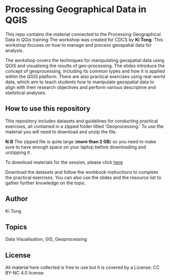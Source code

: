 # Processing Geographical Data in QGIS
This repo contains the material connected to the Processing Geographical Data in QGis training
The workshop was created for CDCS by **Ki Tong**. 
This workshop focuses on how to manage and process geospatial data for analysis. 

The workshop covers the techniques for manipulating geospatial data using QGIS and visualising the results of geo-processing.
The slides introduce the concept of geoprocessing, including its common types and how it is applied within the QGIS platform. 
There are also practical exercises using real-world data, which aim to teach students how to manipulate geospatial data to align with their research objectives and perform various descriptive and statistical analyses.

## How to use this repository 

This repository includes datasets and guidelines for conducting practical exercises, all contained in a zipped folder titled 'Geoprocessing.' 
To use the material you will need to download and unzip the file.

**N.B** The zipped file is quite large (**more than 2 GB**) so you need to make sure to have enough space on your laptop before downloading and unzipping it.

To download materials for the session, please click [here](https://figshare.com/articles/dataset/Geoprocessing_Data_in_QGIS_training_/28428731?file=52409780https://figshare.com/articles/dataset/Geoprocessing_Data_in_QGIS_training_/28428731?file=52409780) 
 
Download the datasets and follow the workbook instructions to complete the practical exercises. 
You can also use the slides and the resource list to gather further knowledge on the topic. 

## Author
Ki Tong

## Topics
Data Visualisation, GIS, Geoprocessing

## License
All material here collected is free to use but it is covered by a License: CC BY-NC 4.0 license
